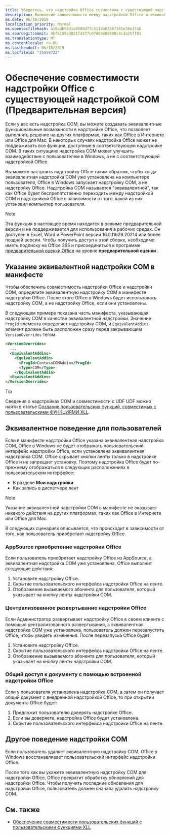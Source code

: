 ```yaml
---
title: Убедитесь, что надстройка Office совместима с существующей надстройкой COM
description: Включение совместимости между надстройкой Office и эквивалентной надстройкой COM
ms.date: 06/19/2019
localization_priority: Normal
ms.openlocfilehash: a18adb9841a9580d77c5110a0346f365e38e3746
ms.sourcegitcommit: 4bf5159a3821f4277c07d89e88808c4c3a25ff81
ms.translationtype: MT
ms.contentlocale: ru-RU
ms.lasthandoff: 06/18/2019
ms.locfileid: "35059722"
---
```

# <a name="make-your-office-add-in-compatible-with-an-existing-com-add-in-preview"></a>Обеспечение совместимости надстройки Office с существующей надстройкой COM (Предварительная версия)

Если у вас есть надстройка COM, вы можете создавать эквивалентные функциональные возможности в надстройке Office, что позволяет выполнять решение на других платформах, таких как Office в Интернете или Office для Mac. В некоторых случаях надстройка Office может не поддерживать все функции, доступные в соответствующей надстройке COM. В таких ситуациях надстройка COM может улучшить взаимодействие с пользователем в Windows, а не с соответствующей надстройкой Office.

Вы можете настроить надстройку Office таким образом, чтобы когда эквивалентная надстройка COM уже установлена на компьютере пользователя, Office в Windows запускает надстройку COM, а не надстройку Office. Надстройка COM называется "эквивалентной", так как Office будет беспрепятственно переходить между надстройкой COM и надстройкой Office в зависимости от того, какой из них установил компьютер пользователя.

> [!NOTE]
> Эта функция в настоящее время находится в режиме предварительной версии и не поддерживается для использования в рабочих средах. Он доступен в Excel, Word и PowerPoint версии 16.0.11629.20214 или более поздней версии. Чтобы получить доступ к этой сборке, необходимо иметь подписку на Office 365 и присоединиться к программе [предварительной оценки Office](https://products.office.com/office-insider) на уровне **предварительной оценки** .

## <a name="specify-an-equivalent-com-add-in-in-the-manifest"></a>Указание эквивалентной надстройки COM в манифесте

Чтобы обеспечить совместимость надстройки Office и надстройки COM, определите эквивалентную надстройку COM в манифесте надстройки Office. [](add-in-manifests.md) После этого Office в Windows будет использовать надстройку COM, а не надстройку Office, если они установлены.

В следующем примере показана часть манифеста, указывающая надстройку COM в качестве эквивалентной надстройки. Значение `ProgId` элемента определяет надстройку COM, и `EquivalentAddins` элемент должен быть расположен сразу перед закрывающим `VersionOverrides` тегом.

```xml
<VersionOverrides>
  ...
  <EquivalentAddins>
    <EquivalentAddin>
      <ProgId>ContosoCOMAddin</ProgId>
      <Type>COM</Type>
    </EquivalentAddin>
  <EquivalentAddins>
</VersionOverrides>
```

> [!TIP]
> Сведения о надстройках COM и совместимости с UDF UDF можно найти в статье [Создание пользовательских функций, совместимых с пользовательскими ФУНКЦИЯМИ XLL](../excel/make-custom-functions-compatible-with-xll-udf.md).

## <a name="equivalent-behavior-for-users"></a>Эквивалентное поведение для пользователей

Если в манифесте надстройки Office указана эквивалентная надстройка COM, Office в Windows не будет отображать пользовательский интерфейс надстройки Office, если установлена эквивалентная надстройка COM. Office скрывает кнопки ленты только в надстройке Office и не запрещает установку. Поэтому надстройка Office будет по-прежнему отображаться в следующих расположениях в пользовательском интерфейсе:

- В разделе **Мои надстройки**
- Как запись в диспетчере лент

> [!NOTE]
> Указание эквивалентной надстройки COM в манифесте не оказывает никакого действия на других платформах, таких как Office в Интернете или Office для Mac.

В следующих сценариях описывается, что происходит в зависимости от того, как пользователь приобретает надстройку Office.

### <a name="appsource-acquisition-of-an-office-add-in"></a>AppSource приобретение надстройки Office

Если пользователь приобретает надстройку Office из AppSource, а эквивалентная надстройка COM уже установлена, Office выполнит следующие действия:

1. Установите надстройку Office.
2. Скрытие пользовательского интерфейса надстройки Office на ленте.
3. Отображение вызываемого абонента для пользователя, который указывает на кнопку ленты надстройки COM.

### <a name="centralized-deployment-of-office-add-in"></a>Централизованное развертывание надстройки Office

Если Администратор развертывает надстройку Office в своем клиенте с помощью централизованного развертывания, а эквивалентная надстройка COM уже установлена, пользователь должен перезапустить Office, чтобы увидеть изменения. После перезапуска Office будет:

1. Установите надстройку Office.
2. Скрытие пользовательского интерфейса надстройки Office на ленте.
3. Отображение вызываемого абонента для пользователя, который указывает на кнопку ленты надстройки COM.

### <a name="document-shared-with-embedded-office-add-in"></a>Общий доступ к документу с помощью встроенной надстройки Office

Если у пользователя установлена надстройка COM, а затем он получает общий документ с внедренной надстройкой Office, то при открытии документа Office будет:

1. Предложит пользователю доверять надстройке Office.
2. Если вы доверяете, надстройка Office будет установлена.
3. Скрытие пользовательского интерфейса надстройки Office на ленте.

## <a name="other-com-add-in-behavior"></a>Другое поведение надстройки COM

Если пользователь удаляет эквивалентную надстройку COM, Office в Windows восстанавливает пользовательский интерфейс надстройки Office.

После того как вы укажете эквивалентную надстройку COM для надстройки Office, Office прекратит обработку обновлений для надстройки Office. Чтобы получить последние обновления для надстройки Office, пользователь должен сначала удалить надстройку COM.

## <a name="see-also"></a>См. также

- [Обеспечение совместимости пользовательских функций с пользовательскими функциями XLL](../excel/make-custom-functions-compatible-with-xll-udf.md)

